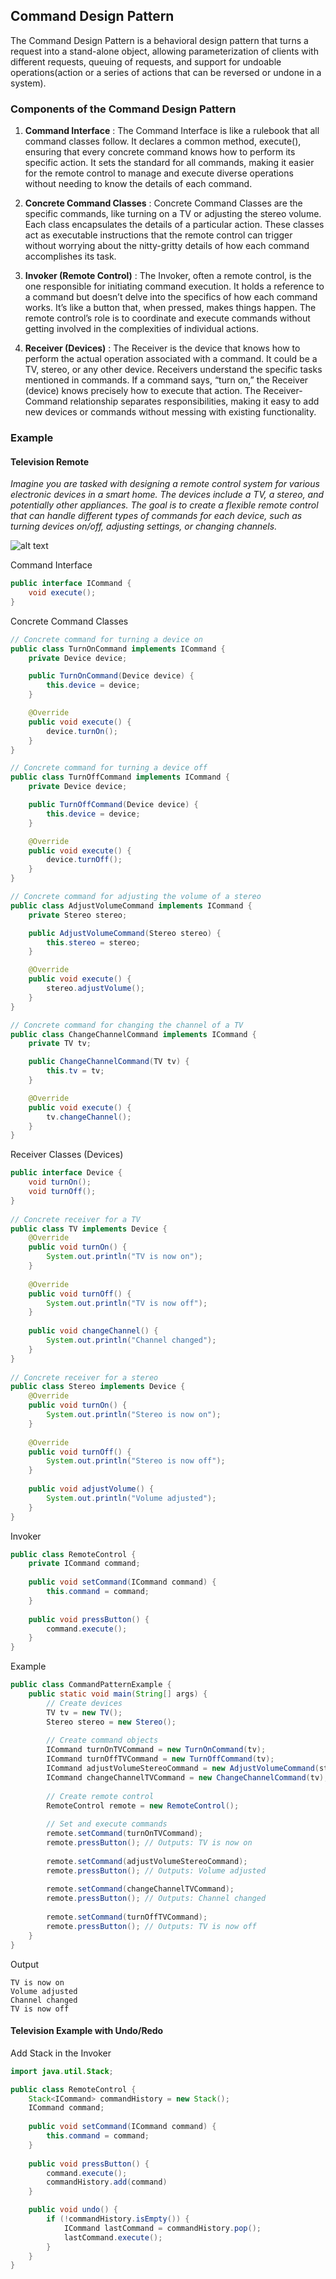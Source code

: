## Command Design Pattern

The Command Design Pattern is a behavioral design pattern that turns a request into a stand-alone object, allowing parameterization of clients with different requests, queuing of requests, and support for undoable operations(action or a series of actions that can be reversed or undone in a system).

### Components of the Command Design Pattern
1. **Command Interface** : The Command Interface is like a rulebook that all command classes follow. It declares a common method, execute(), ensuring that every concrete command knows how to perform its specific action. It sets the standard for all commands, making it easier for the remote control to manage and execute diverse operations without needing to know the details of each command.

2. **Concrete Command Classes** : Concrete Command Classes are the specific commands, like turning on a TV or adjusting the stereo volume. Each class encapsulates the details of a particular action. These classes act as executable instructions that the remote control can trigger without worrying about the nitty-gritty details of how each command accomplishes its task.

3. **Invoker (Remote Control)** : The Invoker, often a remote control, is the one responsible for initiating command execution. It holds a reference to a command but doesn’t delve into the specifics of how each command works. It’s like a button that, when pressed, makes things happen. The remote control’s role is to coordinate and execute commands without getting involved in the complexities of individual actions.

4. **Receiver (Devices)** : The Receiver is the device that knows how to perform the actual operation associated with a command. It could be a TV, stereo, or any other device. Receivers understand the specific tasks mentioned in commands. If a command says, “turn on,” the Receiver (device) knows precisely how to execute that action. The Receiver-Command relationship separates responsibilities, making it easy to add new devices or commands without messing with existing functionality.

### Example
#### Television Remote
*Imagine you are tasked with designing a remote control system for various electronic devices in a smart home. The devices include a TV, a stereo, and potentially other appliances. The goal is to create a flexible remote control that can handle different types of commands for each device, such as turning devices on/off, adjusting settings, or changing channels.*

![alt text](command-1.png)

Command Interface
```java
public interface ICommand {
    void execute();
}
```

Concrete Command Classes
```java
// Concrete command for turning a device on
public class TurnOnCommand implements ICommand {
	private Device device;

	public TurnOnCommand(Device device) {
		this.device = device;
	}

	@Override
	public void execute() {
		device.turnOn();
	}
}

// Concrete command for turning a device off
public class TurnOffCommand implements ICommand {
	private Device device;

	public TurnOffCommand(Device device) {
		this.device = device;
	}

	@Override
	public void execute() {
		device.turnOff();
	}
}

// Concrete command for adjusting the volume of a stereo
public class AdjustVolumeCommand implements ICommand {
	private Stereo stereo;

	public AdjustVolumeCommand(Stereo stereo) {
		this.stereo = stereo;
	}

	@Override
	public void execute() {
		stereo.adjustVolume();
	}
}

// Concrete command for changing the channel of a TV
public class ChangeChannelCommand implements ICommand {
	private TV tv;

	public ChangeChannelCommand(TV tv) {
		this.tv = tv;
	}

	@Override
	public void execute() {
		tv.changeChannel();
	}
}

```

Receiver Classes (Devices)
```java
public interface Device {
    void turnOn();
    void turnOff();
}
 
// Concrete receiver for a TV
public class TV implements Device {
    @Override
    public void turnOn() {
        System.out.println("TV is now on");
    }
 
    @Override
    public void turnOff() {
        System.out.println("TV is now off");
    }
 
    public void changeChannel() {
        System.out.println("Channel changed");
    }
}
 
// Concrete receiver for a stereo
public class Stereo implements Device {
    @Override
    public void turnOn() {
        System.out.println("Stereo is now on");
    }
 
    @Override
    public void turnOff() {
        System.out.println("Stereo is now off");
    }
 
    public void adjustVolume() {
        System.out.println("Volume adjusted");
    }
}
```

Invoker
```java
public class RemoteControl {
    private ICommand command;
 
    public void setCommand(ICommand command) {
        this.command = command;
    }
 
    public void pressButton() {
        command.execute();
    }
}
```

Example
```java
public class CommandPatternExample {
    public static void main(String[] args) {
        // Create devices
        TV tv = new TV();
        Stereo stereo = new Stereo();
 
        // Create command objects
        ICommand turnOnTVCommand = new TurnOnCommand(tv);
        ICommand turnOffTVCommand = new TurnOffCommand(tv);
        ICommand adjustVolumeStereoCommand = new AdjustVolumeCommand(stereo);
        ICommand changeChannelTVCommand = new ChangeChannelCommand(tv);
 
        // Create remote control
        RemoteControl remote = new RemoteControl();
 
        // Set and execute commands
        remote.setCommand(turnOnTVCommand);
        remote.pressButton(); // Outputs: TV is now on
 
        remote.setCommand(adjustVolumeStereoCommand);
        remote.pressButton(); // Outputs: Volume adjusted
 
        remote.setCommand(changeChannelTVCommand);
        remote.pressButton(); // Outputs: Channel changed
 
        remote.setCommand(turnOffTVCommand);
        remote.pressButton(); // Outputs: TV is now off
    }
}
```

Output
```
TV is now on
Volume adjusted
Channel changed
TV is now off
```

#### Television Example with Undo/Redo
Add Stack in the Invoker

```java
import java.util.Stack;

public class RemoteControl {
    Stack<ICommand> commandHistory = new Stack();
    ICommand command;
 
    public void setCommand(ICommand command) {
        this.command = command;
    }
 
    public void pressButton() {
        command.execute();
        commandHistory.add(command)
    }

    public void undo() {
        if (!commandHistory.isEmpty()) {
            ICommand lastCommand = commandHistory.pop();
            lastCommand.execute();
        }
    }
}
```